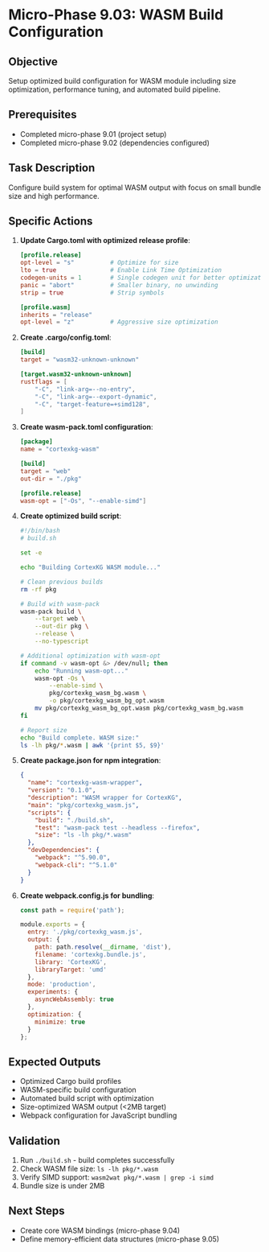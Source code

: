 # Micro-Phase 9.03: WASM Build Configuration

## Objective
Setup optimized build configuration for WASM module including size optimization, performance tuning, and automated build pipeline.

## Prerequisites
- Completed micro-phase 9.01 (project setup)
- Completed micro-phase 9.02 (dependencies configured)

## Task Description
Configure build system for optimal WASM output with focus on small bundle size and high performance.

## Specific Actions

1. **Update Cargo.toml with optimized release profile**:
   ```toml
   [profile.release]
   opt-level = "s"          # Optimize for size
   lto = true               # Enable Link Time Optimization
   codegen-units = 1        # Single codegen unit for better optimization
   panic = "abort"          # Smaller binary, no unwinding
   strip = true             # Strip symbols
   
   [profile.wasm]
   inherits = "release"
   opt-level = "z"          # Aggressive size optimization
   ```

2. **Create .cargo/config.toml**:
   ```toml
   [build]
   target = "wasm32-unknown-unknown"
   
   [target.wasm32-unknown-unknown]
   rustflags = [
       "-C", "link-arg=--no-entry",
       "-C", "link-arg=--export-dynamic",
       "-C", "target-feature=+simd128",
   ]
   ```

3. **Create wasm-pack.toml configuration**:
   ```toml
   [package]
   name = "cortexkg-wasm"
   
   [build]
   target = "web"
   out-dir = "./pkg"
   
   [profile.release]
   wasm-opt = ["-Os", "--enable-simd"]
   ```

4. **Create optimized build script**:
   ```bash
   #!/bin/bash
   # build.sh
   
   set -e
   
   echo "Building CortexKG WASM module..."
   
   # Clean previous builds
   rm -rf pkg
   
   # Build with wasm-pack
   wasm-pack build \
       --target web \
       --out-dir pkg \
       --release \
       --no-typescript
   
   # Additional optimization with wasm-opt
   if command -v wasm-opt &> /dev/null; then
       echo "Running wasm-opt..."
       wasm-opt -Os \
           --enable-simd \
           pkg/cortexkg_wasm_bg.wasm \
           -o pkg/cortexkg_wasm_bg_opt.wasm
       mv pkg/cortexkg_wasm_bg_opt.wasm pkg/cortexkg_wasm_bg.wasm
   fi
   
   # Report size
   echo "Build complete. WASM size:"
   ls -lh pkg/*.wasm | awk '{print $5, $9}'
   ```

5. **Create package.json for npm integration**:
   ```json
   {
     "name": "cortexkg-wasm-wrapper",
     "version": "0.1.0",
     "description": "WASM wrapper for CortexKG",
     "main": "pkg/cortexkg_wasm.js",
     "scripts": {
       "build": "./build.sh",
       "test": "wasm-pack test --headless --firefox",
       "size": "ls -lh pkg/*.wasm"
     },
     "devDependencies": {
       "webpack": "^5.90.0",
       "webpack-cli": "^5.1.0"
     }
   }
   ```

6. **Create webpack.config.js for bundling**:
   ```javascript
   const path = require('path');
   
   module.exports = {
     entry: './pkg/cortexkg_wasm.js',
     output: {
       path: path.resolve(__dirname, 'dist'),
       filename: 'cortexkg.bundle.js',
       library: 'CortexKG',
       libraryTarget: 'umd'
     },
     mode: 'production',
     experiments: {
       asyncWebAssembly: true
     },
     optimization: {
       minimize: true
     }
   };
   ```

## Expected Outputs
- Optimized Cargo build profiles
- WASM-specific build configuration
- Automated build script with optimization
- Size-optimized WASM output (<2MB target)
- Webpack configuration for JavaScript bundling

## Validation
1. Run `./build.sh` - build completes successfully
2. Check WASM file size: `ls -lh pkg/*.wasm`
3. Verify SIMD support: `wasm2wat pkg/*.wasm | grep -i simd`
4. Bundle size is under 2MB

## Next Steps
- Create core WASM bindings (micro-phase 9.04)
- Define memory-efficient data structures (micro-phase 9.05)